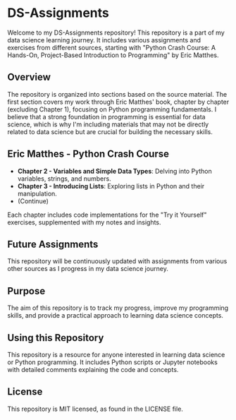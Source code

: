 # DS-Assignments

Welcome to my DS-Assignments repository! This repository is a part of my data science learning journey. It includes various assignments and exercises from different sources, starting with "Python Crash Course: A Hands-On, Project-Based Introduction to Programming" by Eric Matthes.

## Overview

The repository is organized into sections based on the source material. The first section covers my work through Eric Matthes' book, chapter by chapter (excluding Chapter 1), focusing on Python programming fundamentals. I believe that a strong foundation in programming is essential for data science, which is why I'm including materials that may not be directly related to data science but are crucial for building the necessary skills.

## Eric Matthes - Python Crash Course

- **Chapter 2 - Variables and Simple Data Types**: Delving into Python variables, strings, and numbers.
- **Chapter 3 - Introducing Lists**: Exploring lists in Python and their manipulation.
- (Continue)

Each chapter includes code implementations for the "Try it Yourself" exercises, supplemented with my notes and insights.

## Future Assignments

This repository will be continuously updated with assignments from various other sources as I progress in my data science journey.

## Purpose

The aim of this repository is to track my progress, improve my programming skills, and provide a practical approach to learning data science concepts.

## Using this Repository

This repository is a resource for anyone interested in learning data science or Python programming. It includes Python scripts or Jupyter notebooks with detailed comments explaining the code and concepts.

## License

This repository is MIT licensed, as found in the LICENSE file.

